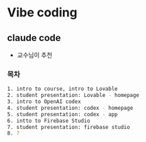 # Vibe coding
## claude code
- 교수님이 추천

### 목차
```bash
1. intro to course, intro to Lovable
2. student presentation: Lovable - homepage
3. intro to OpenAI codex
4. student presentation: codex - homepage
5. student presentation: codex - app
6. intto to Firebase Studio
7. student presentation: firebase studio
8. ?
```


